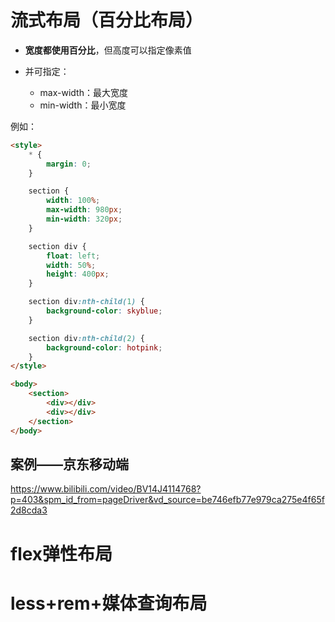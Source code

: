 # 流式布局（百分比布局）

- **宽度都使用百分比**，但高度可以指定像素值

- 并可指定：
  - max-width：最大宽度
  - min-width：最小宽度



例如：

```html
<style>
    * {
        margin: 0;
    }

    section {
        width: 100%;
        max-width: 980px;
        min-width: 320px;
    }

    section div {
        float: left;
        width: 50%;
        height: 400px;
    }

    section div:nth-child(1) {
        background-color: skyblue;
    }

    section div:nth-child(2) {
        background-color: hotpink;
    }
</style>

<body>
    <section>
        <div></div>
        <div></div>
    </section>
</body>
```



## 案例——京东移动端

https://www.bilibili.com/video/BV14J4114768?p=403&spm_id_from=pageDriver&vd_source=be746efb77e979ca275e4f65f2d8cda3



# flex弹性布局



# less+rem+媒体查询布局

